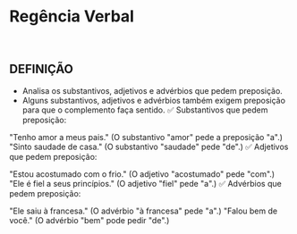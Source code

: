 # Regência Verbal

<br>

## DEFINIÇÃO
* Analisa os substantivos, adjetivos e advérbios que pedem preposição.
* Alguns substantivos, adjetivos e advérbios também exigem preposição para que o complemento faça sentido.
✅ Substantivos que pedem preposição:

"Tenho amor a meus pais." (O substantivo "amor" pede a preposição "a".)
"Sinto saudade de casa." (O substantivo "saudade" pede "de".)
✅ Adjetivos que pedem preposição:

"Estou acostumado com o frio." (O adjetivo "acostumado" pede "com".)
"Ele é fiel a seus princípios." (O adjetivo "fiel" pede "a".)
✅ Advérbios que pedem preposição:

"Ele saiu à francesa." (O advérbio "à francesa" pede "a".)
"Falou bem de você." (O advérbio "bem" pode pedir "de".)